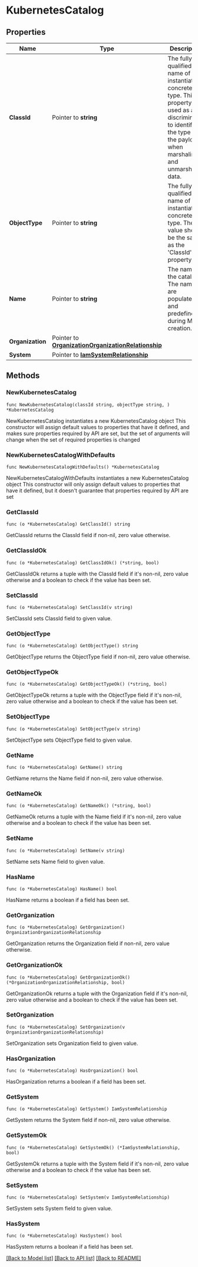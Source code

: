 # KubernetesCatalog

## Properties

Name | Type | Description | Notes
------------ | ------------- | ------------- | -------------
**ClassId** | Pointer to **string** | The fully-qualified name of the instantiated, concrete type. This property is used as a discriminator to identify the type of the payload when marshaling and unmarshaling data. | [default to "kubernetes.Catalog"]
**ObjectType** | Pointer to **string** | The fully-qualified name of the instantiated, concrete type. The value should be the same as the &#39;ClassId&#39; property. | [default to "kubernetes.Catalog"]
**Name** | Pointer to **string** | The name of the catalog. The names are populated and predefined during MO creation. | [optional] [readonly] 
**Organization** | Pointer to [**OrganizationOrganizationRelationship**](organization.Organization.Relationship.md) |  | [optional] 
**System** | Pointer to [**IamSystemRelationship**](iam.System.Relationship.md) |  | [optional] 

## Methods

### NewKubernetesCatalog

`func NewKubernetesCatalog(classId string, objectType string, ) *KubernetesCatalog`

NewKubernetesCatalog instantiates a new KubernetesCatalog object
This constructor will assign default values to properties that have it defined,
and makes sure properties required by API are set, but the set of arguments
will change when the set of required properties is changed

### NewKubernetesCatalogWithDefaults

`func NewKubernetesCatalogWithDefaults() *KubernetesCatalog`

NewKubernetesCatalogWithDefaults instantiates a new KubernetesCatalog object
This constructor will only assign default values to properties that have it defined,
but it doesn't guarantee that properties required by API are set

### GetClassId

`func (o *KubernetesCatalog) GetClassId() string`

GetClassId returns the ClassId field if non-nil, zero value otherwise.

### GetClassIdOk

`func (o *KubernetesCatalog) GetClassIdOk() (*string, bool)`

GetClassIdOk returns a tuple with the ClassId field if it's non-nil, zero value otherwise
and a boolean to check if the value has been set.

### SetClassId

`func (o *KubernetesCatalog) SetClassId(v string)`

SetClassId sets ClassId field to given value.


### GetObjectType

`func (o *KubernetesCatalog) GetObjectType() string`

GetObjectType returns the ObjectType field if non-nil, zero value otherwise.

### GetObjectTypeOk

`func (o *KubernetesCatalog) GetObjectTypeOk() (*string, bool)`

GetObjectTypeOk returns a tuple with the ObjectType field if it's non-nil, zero value otherwise
and a boolean to check if the value has been set.

### SetObjectType

`func (o *KubernetesCatalog) SetObjectType(v string)`

SetObjectType sets ObjectType field to given value.


### GetName

`func (o *KubernetesCatalog) GetName() string`

GetName returns the Name field if non-nil, zero value otherwise.

### GetNameOk

`func (o *KubernetesCatalog) GetNameOk() (*string, bool)`

GetNameOk returns a tuple with the Name field if it's non-nil, zero value otherwise
and a boolean to check if the value has been set.

### SetName

`func (o *KubernetesCatalog) SetName(v string)`

SetName sets Name field to given value.

### HasName

`func (o *KubernetesCatalog) HasName() bool`

HasName returns a boolean if a field has been set.

### GetOrganization

`func (o *KubernetesCatalog) GetOrganization() OrganizationOrganizationRelationship`

GetOrganization returns the Organization field if non-nil, zero value otherwise.

### GetOrganizationOk

`func (o *KubernetesCatalog) GetOrganizationOk() (*OrganizationOrganizationRelationship, bool)`

GetOrganizationOk returns a tuple with the Organization field if it's non-nil, zero value otherwise
and a boolean to check if the value has been set.

### SetOrganization

`func (o *KubernetesCatalog) SetOrganization(v OrganizationOrganizationRelationship)`

SetOrganization sets Organization field to given value.

### HasOrganization

`func (o *KubernetesCatalog) HasOrganization() bool`

HasOrganization returns a boolean if a field has been set.

### GetSystem

`func (o *KubernetesCatalog) GetSystem() IamSystemRelationship`

GetSystem returns the System field if non-nil, zero value otherwise.

### GetSystemOk

`func (o *KubernetesCatalog) GetSystemOk() (*IamSystemRelationship, bool)`

GetSystemOk returns a tuple with the System field if it's non-nil, zero value otherwise
and a boolean to check if the value has been set.

### SetSystem

`func (o *KubernetesCatalog) SetSystem(v IamSystemRelationship)`

SetSystem sets System field to given value.

### HasSystem

`func (o *KubernetesCatalog) HasSystem() bool`

HasSystem returns a boolean if a field has been set.


[[Back to Model list]](../README.md#documentation-for-models) [[Back to API list]](../README.md#documentation-for-api-endpoints) [[Back to README]](../README.md)


